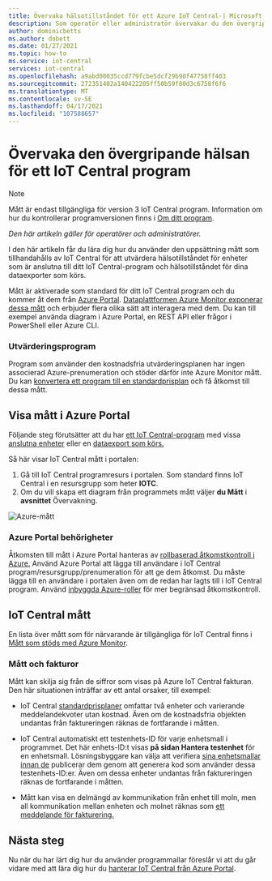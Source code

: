```yaml
---
title: Övervaka hälsotillståndet för ett Azure IoT Central-| Microsoft Docs
description: Som operatör eller administratör övervakar du den övergripande hälsan för de enheter som är anslutna till IoT Central program.
author: dominicbetts
ms.author: dobett
ms.date: 01/27/2021
ms.topic: how-to
ms.service: iot-central
services: iot-central
ms.openlocfilehash: a9abd00035ccd779fcbe5dcf29b90f47758ff403
ms.sourcegitcommit: 272351402a140422205ff50b59f80d3c6758f6f6
ms.translationtype: MT
ms.contentlocale: sv-SE
ms.lasthandoff: 04/17/2021
ms.locfileid: "107588657"
---
```

# <a name="monitor-the-overall-health-of-an-iot-central-application"></a>Övervaka den övergripande hälsan för ett IoT Central program

> [!NOTE]
> Mått är endast tillgängliga för version 3 IoT Central program. Information om hur du kontrollerar programversionen finns i [Om ditt program](./howto-get-app-info.md).

*Den här artikeln gäller för operatörer och administratörer.*

I den här artikeln får du lära dig hur du använder den uppsättning mått som tillhandahålls av IoT Central för att utvärdera hälsotillståndet för enheter som är anslutna till ditt IoT Central-program och hälsotillståndet för dina dataexporter som körs.

Mått är aktiverade som standard för ditt IoT Central program och du kommer åt dem från [Azure Portal](https://portal.azure.com/). [Dataplattformen Azure Monitor exponerar dessa mått](../../azure-monitor/essentials/data-platform-metrics.md) och erbjuder flera olika sätt att interagera med dem. Du kan till exempel använda diagram i Azure Portal, en REST API eller frågor i PowerShell eller Azure CLI.

### <a name="trial-applications"></a>Utvärderingsprogram

Program som använder den kostnadsfria utvärderingsplanen har ingen associerad Azure-prenumeration och stöder därför inte Azure Monitor mått. Du kan [konvertera ett program till en standardprisplan](./howto-view-bill.md#move-from-free-to-standard-pricing-plan) och få åtkomst till dessa mått.

## <a name="view-metrics-in-the-azure-portal"></a>Visa mått i Azure Portal

Följande steg förutsätter att du har [ett IoT Central-program](./quick-deploy-iot-central.md) med vissa [anslutna enheter](./tutorial-connect-device.md) eller en [dataexport som körs.](howto-export-data.md)

Så här visar IoT Central mått i portalen:

1. Gå till IoT Central programresurs i portalen. Som standard finns IoT Central i en resursgrupp som heter **IOTC**.
1. Om du vill skapa ett diagram från programmets mått väljer **du Mått** i **avsnittet** Övervakning.

![Azure-mått](media/howto-monitor-application-health/metrics.png)

### <a name="azure-portal-permissions"></a>Azure Portal behörigheter

Åtkomsten till mått i Azure Portal hanteras av [rollbaserad åtkomstkontroll i Azure.](../../role-based-access-control/overview.md) Använd Azure Portal att lägga till användare i IoT Central program/resursgrupp/prenumeration för att ge dem åtkomst. Du måste lägga till en användare i portalen även om de redan har lagts till i IoT Central program. Använd [inbyggda Azure-roller](../../role-based-access-control/built-in-roles.md) för mer begränsad åtkomstkontroll.

## <a name="iot-central-metrics"></a>IoT Central mått

En lista över mått som för närvarande är tillgängliga för IoT Central finns i [Mått som stöds med Azure Monitor](../../azure-monitor/essentials/metrics-supported.md#microsoftiotcentraliotapps).

### <a name="metrics-and-invoices"></a>Mått och fakturor

Mått kan skilja sig från de siffror som visas på Azure IoT Central fakturan. Den här situationen inträffar av ett antal orsaker, till exempel:

- IoT Central [standardprisplaner](https://azure.microsoft.com/pricing/details/iot-central/) omfattar två enheter och varierande meddelandekvoter utan kostnad. Även om de kostnadsfria objekten undantas från faktureringen räknas de fortfarande i måtten.

- IoT Central automatiskt ett testenhets-ID för varje enhetsmall i programmet. Det här enhets-ID:t visas **på sidan Hantera testenhet** för en enhetsmall. Lösningsbyggare kan välja att verifiera [sina enhetsmallar innan de](./overview-iot-central.md#connect-devices) publicerar dem genom att generera kod som använder dessa testenhets-ID:er. Även om dessa enheter undantas från faktureringen räknas de fortfarande i måtten.

- Mått kan visa en delmängd av kommunikation från enhet till moln, men all kommunikation mellan enheten och molnet räknas som [ett meddelande för fakturering.](https://azure.microsoft.com/pricing/details/iot-central/)

## <a name="next-steps"></a>Nästa steg

Nu när du har lärt dig hur du använder programmallar föreslår vi att du går vidare med att lära dig hur du [hanterar IoT Central från Azure Portal](howto-manage-iot-central-from-portal.md).